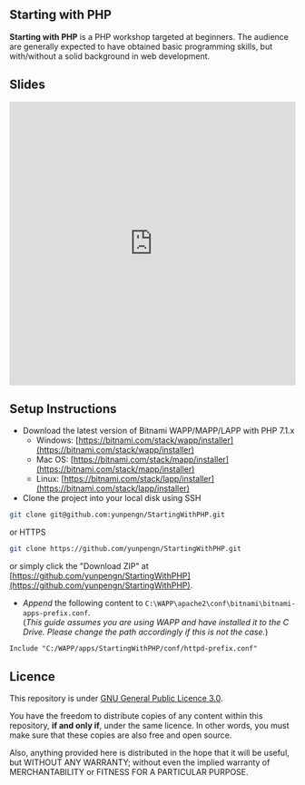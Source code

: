 ## Starting with PHP

**Starting with PHP** is a PHP workshop targeted at beginners. The audience are generally expected to have obtained basic programming skills, but with/without a solid background in web development.

## Slides

<iframe src="https://docs.google.com/presentation/d/e/2PACX-1vRFDhtYayQyFt8tGaA0jiKhoGNqjUQbqJOZnqsINFy9cdi9fehEuwq4P8D9o1u9KLmJEcLEXpZ9l-yD/embed?start=false&loop=false&delayms=60000"  id="powerpoint" frameborder="0" height="500" allowfullscreen="true" mozallowfullscreen="true" webkitallowfullscreen="true" style="position: relative; width: 100%;"></iframe>

<script type="text/javascript">
	document.addEventListener("DOMContentLoaded", function() {
		var width = document.getElementById('powerpoint').getBoundingClientRect().width;
		var height = width / 1280 * 749;
		document.getElementById('powerpoint').style.height = "" + height + "px";
	});
</script>

## Setup Instructions

- Download the latest version of Bitnami WAPP/MAPP/LAPP with PHP 7.1.x
	- Windows: [https://bitnami.com/stack/wapp/installer](https://bitnami.com/stack/wapp/installer)
	- Mac OS: [https://bitnami.com/stack/mapp/installer](https://bitnami.com/stack/mapp/installer)
	- Linux: [https://bitnami.com/stack/lapp/installer](https://bitnami.com/stack/lapp/installer)
- Clone the project into your local disk using SSH
```bash
git clone git@github.com:yunpengn/StartingWithPHP.git
```
or HTTPS
```bash
git clone https://github.com/yunpengn/StartingWithPHP.git
```
or simply click the "Download ZIP" at [https://github.com/yunpengn/StartingWithPHP](https://github.com/yunpengn/StartingWithPHP).
- _Append_ the following content to `C:\WAPP\apache2\conf\bitnami\bitnami-apps-prefix.conf`.<br>(_This guide assumes you are using WAPP and have installed it to the C Drive. Please change the path accordingly if this is not the case._)
```
Include "C:/WAPP/apps/StartingWithPHP/conf/httpd-prefix.conf"
```

## Licence

This repository is under [GNU General Public Licence 3.0](LICENSE).

You have the freedom to distribute copies of any content within this repository, **if and only if**, under the same licence. In other words, you must make sure that these copies are also free and open source.

Also, anything provided here is distributed in the hope that it will be useful, but WITHOUT ANY WARRANTY; without even the implied warranty of MERCHANTABILITY or FITNESS FOR A PARTICULAR PURPOSE.
